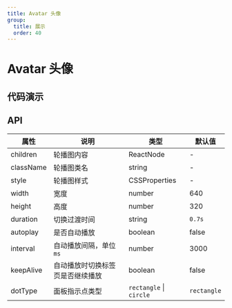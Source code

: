 ```yaml
---
title: Avatar 头像
group:
  title: 展示
  order: 40
---
```


# Avatar  头像



## 代码演示

<code src="./demo/basic" ></code>

## API

| 属性      | 说明       | 类型          | 默认值 |
| --------- | ---------- | ------------- | ------ |
| children | 轮播图内容 | ReactNode | - |
| className | 轮播图类名 |        string       | - |
| style     | 轮播图样式 | CSSProperties | - |
| width | 宽度 | number | 640 |
| height | 高度 | number | 320 |
| duration | 切换过渡时间 | string | `0.7s` |
| autoplay | 是否自动播放 | boolean | false |
| interval | 自动播放间隔，单位`ms` | number | 3000 |
| keepAlive | 自动播放时切换标签页是否继续播放 | boolean | false |
| dotType | 面板指示点类型 | `rectangle` \| `circle` | `rectangle` |
